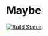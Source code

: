 # Maybe

[![Build Status](https://travis-ci.org/Altamir/Maybe.svg?branch=master)](https://travis-ci.org/Altamir/Maybe)
